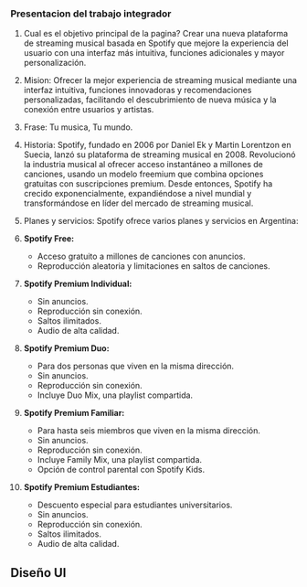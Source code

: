 ### Presentacion del trabajo integrador 

1. Cual es el objetivo principal de la pagina?
Crear una nueva plataforma de streaming musical basada en Spotify que mejore la experiencia del usuario con una interfaz más intuitiva, funciones adicionales y mayor personalización. 

2. Mision: Ofrecer la mejor experiencia de streaming musical mediante una interfaz intuitiva, funciones innovadoras y recomendaciones personalizadas, facilitando el descubrimiento de nueva música y la conexión entre usuarios y artistas. 

3. Frase: Tu musica, Tu mundo. 

4. Historia: Spotify, fundado en 2006 por Daniel Ek y Martin Lorentzon en Suecia, lanzó su plataforma de streaming musical en 2008. Revolucionó la industria musical al ofrecer acceso instantáneo a millones de canciones, usando un modelo freemium que combina opciones gratuitas con suscripciones premium. Desde entonces, Spotify ha crecido exponencialmente, expandiéndose a nivel mundial y transformándose en líder del mercado de streaming musical.

5. Planes y servicios: Spotify ofrece varios planes y servicios en Argentina:

1. **Spotify Free:**
   - Acceso gratuito a millones de canciones con anuncios.
   - Reproducción aleatoria y limitaciones en saltos de canciones.

2. **Spotify Premium Individual:**
   - Sin anuncios.
   - Reproducción sin conexión.
   - Saltos ilimitados.
   - Audio de alta calidad.

3. **Spotify Premium Duo:**
   - Para dos personas que viven en la misma dirección.
   - Sin anuncios.
   - Reproducción sin conexión.
   - Incluye Duo Mix, una playlist compartida.

4. **Spotify Premium Familiar:**
   - Para hasta seis miembros que viven en la misma dirección.
   - Sin anuncios.
   - Reproducción sin conexión.
   - Incluye Family Mix, una playlist compartida.
   - Opción de control parental con Spotify Kids.

5. **Spotify Premium Estudiantes:**
   - Descuento especial para estudiantes universitarios.
   - Sin anuncios.
   - Reproducción sin conexión.
   - Saltos ilimitados.
   - Audio de alta calidad.

## Diseño UI




